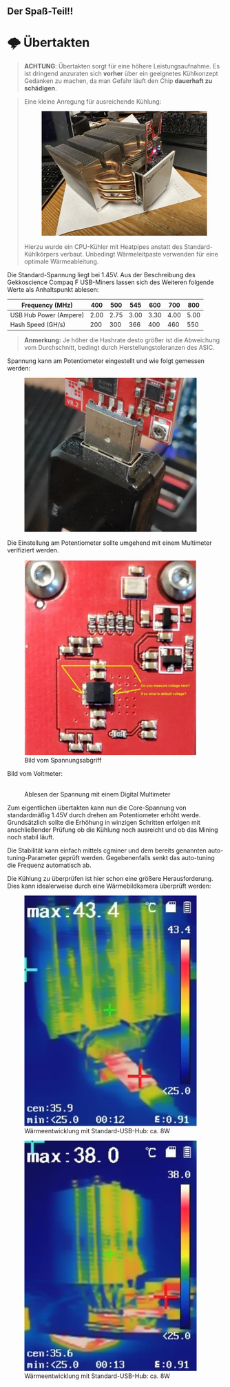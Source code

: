 ## Der Spaß-Teil!!

# 🌩 Übertakten

<!-- > :warning: **Warning:** Do not push the big red button.  -->

<!-- > :memo: **Note:** Sunrises are beautiful.  -->

<!-- > :bulb: **Tip:** Remember to appreciate the little things in life.  -->

> **ACHTUNG**: Übertakten sorgt für eine höhere Leistungsaufnahme. Es ist dringend anzuraten sich **vorher** über ein geeignetes Kühlkonzept Gedanken zu machen, da man Gefahr läuft den Chip **dauerhaft zu schädigen**.

> Eine kleine Anregung für ausreichende Kühlung:
> <figure>
>   <img src="../.assets/Kühlkörper.jpg" alt="Kühlkörper" width="400" />
> </figure>
> 
> Hierzu wurde ein CPU-Kühler mit Heatpipes anstatt des Standard-Kühlkörpers verbaut. Unbedingt Wärmeleitpaste verwenden für eine optimale Wärmeableitung.

Die Standard-Spannung liegt bei 1.45V. Aus der Beschreibung des Gekkoscience Compaq F USB-Miners lassen sich des Weiteren folgende Werte als Anhaltspunkt ablesen:

| Frequency (MHz)        | 400  | 500  | 545  | 600  | 700  | 800  |
| ---------------------- | ---- | ---- | ---- | ---- | ---- | ---- |
| USB Hub Power (Ampere) | 2.00 | 2.75 | 3.00 | 3.30 | 4.00 | 5.00 |
| Hash Speed (GH/s)      | 200  | 300  | 366  | 400  | 460  | 550  |

> **Anmerkung:** Je höher die Hashrate desto größer ist die Abweichung vom Durchschnitt, bedingt durch Herstellungstoleranzen des ASIC.

Spannung kann am Potentiometer eingestellt und wie folgt gemessen werden:
<figure>
    <img src="../.assets/Potentiometer.JPG" alt="Potentiometer" width="400" />
  
</figure>
Die Einstellung am Potentiometer sollte umgehend mit einem Multimeter verifiziert werden.

<figure>
    <img src="../.assets/Spannungsabgriff.JPG" alt="Spannungsabgriff" width="400" />
    <figcaption>Bild vom Spannungsabgriff</figcaption>
</figure>

Bild vom Voltmeter:
<figure><img src="../.assets/Voltmeter.JPG" alt=""><figcaption>Ablesen der Spannung mit einem Digital Multimeter</figcaption></figure>

Zum eigentlichen übertakten kann nun die Core-Spannung von standardmäßig 1.45V durch drehen am Potentiometer erhöht werde. Grundsätzlich sollte die Erhöhung in winzigen Schritten erfolgen mit anschließender Prüfung ob die Kühlung noch ausreicht und ob das Mining noch stabil läuft.

Die Stabilität kann einfach mittels cgminer und dem bereits genannten auto-tuning-Parameter geprüft werden. Gegebenenfalls senkt das auto-tuning die Frequenz automatisch ab.

Die Kühlung zu überprüfen ist hier schon eine größere Herausforderung. Dies kann idealerweise durch eine Wärmebildkamera überprüft werden:

<figure><img src="../.assets/IMG-1181.JPG" alt="" width="400" /><figcaption>Wärmeentwicklung mit Standard-USB-Hub: ca. 8W</figcaption></figure>

<figure><img src="../.assets/IMG-1183.JPG" alt="" width="400" /><figcaption>Wärmeentwicklung mit Standard-USB-Hub: ca. 8W</figcaption></figure>

